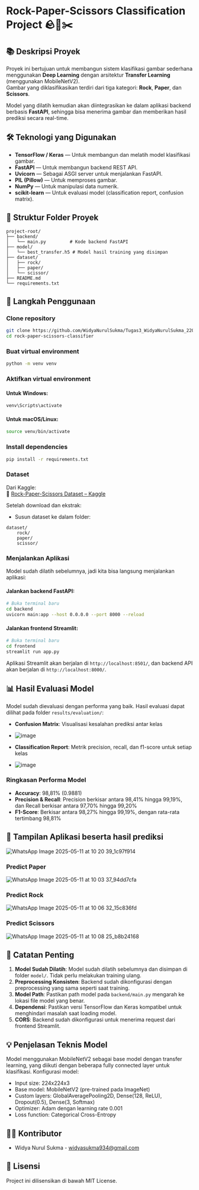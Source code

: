 # Rock-Paper-Scissors Classification Project 🪨📄✂️

## 📚 Deskripsi Proyek

Proyek ini bertujuan untuk membangun sistem klasifikasi gambar sederhana menggunakan **Deep Learning** dengan arsitektur **Transfer Learning** (menggunakan MobileNetV2).  
Gambar yang diklasifikasikan terdiri dari tiga kategori: **Rock**, **Paper**, dan **Scissors**.

Model yang dilatih kemudian akan diintegrasikan ke dalam aplikasi backend berbasis **FastAPI**, sehingga bisa menerima gambar dan memberikan hasil prediksi secara real-time.

## 🛠️ Teknologi yang Digunakan

- **TensorFlow / Keras** — Untuk membangun dan melatih model klasifikasi gambar.
- **FastAPI** — Untuk membangun backend REST API.
- **Uvicorn** — Sebagai ASGI server untuk menjalankan FastAPI.
- **PIL (Pillow)** — Untuk memproses gambar.
- **NumPy** — Untuk manipulasi data numerik.
- **scikit-learn** — Untuk evaluasi model (classification report, confusion matrix).

## 📂 Struktur Folder Proyek

```
project-root/
├── backend/
│   └── main.py         # Kode backend FastAPI
├── model/
│   └── best_transfer.h5 # Model hasil training yang disimpan
├── dataset/
│   ├── rock/
│   ├── paper/
│   └── scissor/
├── README.md
└── requirements.txt
```

## 🚀 Langkah Penggunaan

### Clone repository
```bash
git clone https://github.com/WidyaNurulSukma/Tugas3_WidyaNurulSukma_2208107010054.git
cd rock-paper-scissors-classifier
```

### Buat virtual environment
```bash
python -m venv venv
```

### Aktifkan virtual environment
#### Untuk Windows:
```bash
venv\Scripts\activate
```
#### Untuk macOS/Linux:
```bash
source venv/bin/activate
```

### Install dependencies
```bash
pip install -r requirements.txt
```

### Dataset
Dari Kaggle:  
🔗 [Rock-Paper-Scissors Dataset – Kaggle](https://www.kaggle.com/datasets/drgfreeman/rockpaperscissors)

Setelah download dan ekstrak:
- Susun dataset ke dalam folder:
```
dataset/
    rock/
    paper/
    scissor/
```

### Menjalankan Aplikasi

Model sudah dilatih sebelumnya, jadi kita bisa langsung menjalankan aplikasi:

#### Jalankan backend FastAPI:
```bash
# Buka terminal baru
cd backend
uvicorn main:app --host 0.0.0.0 --port 8000 --reload
```

#### Jalankan frontend Streamlit:
```bash
# Buka terminal baru
cd frontend
streamlit run app.py
```

Aplikasi Streamlit akan berjalan di `http://localhost:8501/`, dan backend API akan berjalan di `http://localhost:8000/`.

## 📊 Hasil Evaluasi Model

Model sudah dievaluasi dengan performa yang baik. Hasil evaluasi dapat dilihat pada folder `results/evaluation/`:

- **Confusion Matrix**: Visualisasi kesalahan prediksi antar kelas
- ![image](https://github.com/user-attachments/assets/e70f3cc0-9da7-439d-b284-b8943b55bb1c)

- **Classification Report**: Metrik precision, recall, dan f1-score untuk setiap kelas
- ![image](https://github.com/user-attachments/assets/bf9a9a39-3084-4086-945e-82d86ae30fbe)

### Ringkasan Performa Model

- **Accuracy**: 98,81% (0.9881)
- **Precision & Recall**: Precision berkisar antara 98,41% hingga 99,19%, dan Recall berkisar antara 97,70% hingga 99,20%
- **F1-Score**:  Berkisar antara 98,27% hingga 99,19%, dengan rata-rata tertimbang 98,81%

## 📱 Tampilan Aplikasi beserta hasil prediksi
 ![WhatsApp Image 2025-05-11 at 10 20 39_1c97f914](https://github.com/user-attachments/assets/e40c4be0-75ac-4db5-a907-25d32d76541a)
### Predict Paper
 ![WhatsApp Image 2025-05-11 at 10 03 37_94dd7cfa](https://github.com/user-attachments/assets/0d55b788-bfaf-4c76-ab5a-b056295252d7)

### Predict Rock
 ![WhatsApp Image 2025-05-11 at 10 06 32_15c836fd](https://github.com/user-attachments/assets/9e3cf35f-6bb7-4e45-9e97-58ae86211d45)

### Predict Scissors
 ![WhatsApp Image 2025-05-11 at 10 08 25_b8b24168](https://github.com/user-attachments/assets/906fb7a0-b87c-4a10-ba63-2cae1cc6905d)


## 📝 Catatan Penting

1. **Model Sudah Dilatih**: Model sudah dilatih sebelumnya dan disimpan di folder `model/`. Tidak perlu melakukan training ulang.
2. **Preprocessing Konsisten**: Backend sudah dikonfigurasi dengan preprocessing yang sama seperti saat training.
3. **Model Path**: Pastikan path model pada `backend/main.py` mengarah ke lokasi file model yang benar.
4. **Dependensi**: Pastikan versi TensorFlow dan Keras kompatibel untuk menghindari masalah saat loading model.
5. **CORS**: Backend sudah dikonfigurasi untuk menerima request dari frontend Streamlit.

## 💡 Penjelasan Teknis Model

Model menggunakan MobileNetV2 sebagai base model dengan transfer learning, yang diikuti dengan beberapa fully connected layer untuk klasifikasi. Konfigurasi model:

- Input size: 224x224x3
- Base model: MobileNetV2 (pre-trained pada ImageNet)
- Custom layers: GlobalAveragePooling2D, Dense(128, ReLU), Dropout(0.5), Dense(3, Softmax)
- Optimizer: Adam dengan learning rate 0.001
- Loss function: Categorical Cross-Entropy

## 👨‍💻 Kontributor

* Widya Nurul Sukma - widyasukma934@gmail.com

## 📜 Lisensi

Project ini dilisensikan di bawah MIT License.
